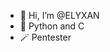- 👋 Hi, I’m @ELYXAN
- 👀 Python and C 
- 🪄 Pentester

<!---
ELYXAN/ELYXAN is a ✨ special ✨ repository because its `README.md` (this file) appears on your GitHub profile.
You can click the Preview link to take a look at your changes.
--->
